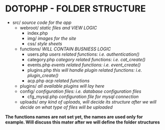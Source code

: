 DOTOPHP - FOLDER STRUCTURE
===========================

* src/    _source code for the app_
    * webroot/    _static files and VIEW LOGIC_                    
        * index.php
        * img/    _images for the site_
        * css/    _style sheets_
    * functions/    _WILL CONTAIN BUSNIESS LOGIC_
        * users.php    _users related functions: i.e. authentication()_
        * category.php    _category related functions: i.e. cat_create()_
        * events.php    _events related functions: i.e. event_create()_
        * plugins.php    _this will handle plugin related functions: i.e. plugin_create()_
        * acp.php _acp related functions_
    * plugins/    _all available plugins will lay here_
    * config/    _configuration files: i.e. database configuration files_
        * cfg_mysql.php _configuration file for mysql connection_
    * uploads/    _any kind of uploads, will decide its structure after we will decide on what type of files will be uploaded_

**The functions names are not set yet, the names are used only for example. Will discuss this mater after we will define the folder structures**
